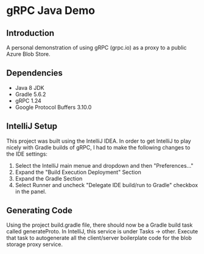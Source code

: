 # gRPC Java Demo

## Introduction
A personal demonstration of using gRPC (grpc.io) as a proxy to a public
Azure Blob Store.

## Dependencies

* Java 8 JDK
* Gradle 5.6.2
* gRPC 1.24
* Google Protocol Buffers 3.10.0


## IntelliJ Setup    
This project was built using the IntelliJ IDEA. In order to get IntelliJ to play 
nicely with Gradle builds of gRPC, I had to make the following changes to the IDE
settings:
1. Select the IntelliJ main menue and dropdown and then "Preferences..."
2. Expand the  "Build Execution Deployment" Section
3. Expand the Gradle Section
4. Select Runner and uncheck "Delegate IDE build/run to Gradle" checkbox in the 
panel.

## Generating Code 
Using the project build.gradle file, there should now be a Gradle build task
called generateProto. In IntelliJ, this service is under Tasks -> other. Execute
that task to autogenerate all the client/server boilerplate code for the blob 
storage proxy service.

